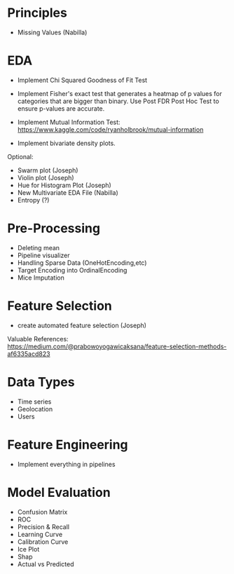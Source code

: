 # Principles

- Missing Values (Nabilla)

# EDA

- Implement Chi Squared Goodness of Fit Test

- Implement Fisher's exact test that generates a heatmap of p values for categories that are bigger than binary. Use Post FDR Post Hoc Test to ensure p-values are accurate.

- Implement Mutual Information Test: https://www.kaggle.com/code/ryanholbrook/mutual-information

- Implement bivariate density plots.

Optional:

- Swarm plot (Joseph)
- Violin plot (Joseph)
- Hue for Histogram Plot (Joseph)
- New Multivariate EDA File (Nabilla)
- Entropy (?)

# Pre-Processing

- Deleting mean
- Pipeline visualizer
- Handling Sparse Data (OneHotEncoding,etc)
- Target Encoding into OrdinalEncoding
- Mice Imputation

# Feature Selection

- create automated feature selection (Joseph)

Valuable References:
https://medium.com/@prabowoyogawicaksana/feature-selection-methods-af6335acd823

# Data Types

- Time series
- Geolocation
- Users

# Feature Engineering

- Implement everything in pipelines

# Model Evaluation

- Confusion Matrix
- ROC
- Precision & Recall
- Learning Curve
- Calibration Curve
- Ice Plot
- Shap
- Actual vs Predicted
